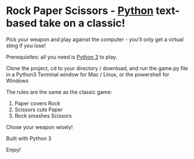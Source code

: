 # Rock Paper Scissors - [Python](https://www.python.org/) text-based take on a classic!

Pick your weapon and play against the computer - you'll only get a virtual sting if you lose!

Prerequisites: all you need is [Python 3](https://www.python.org/) to play.

Clone the project, cd to your directory / download, and run the game.py file in a Python3 Terminal window for Mac / Linux, or the powershell for Windows

The rules are the same as the classic game:
1. Paper covers Rock
2. Scissors cuts Paper
3. Rock smashes Scissors

Chose your weapon wisely!

Built with Python 3

Enjoy!